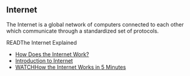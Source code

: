 ## Internet

The Internet is a global network of computers connected to each other which communicate through a standardized set of protocols.

READThe Internet Explained

- [How Does the Internet Work?](https://www.vox.com/2014/6/16/18076282/the-internet)
- [Introduction to Internet](https://roadmap.sh/guides/what-is-internet)
- [WATCHHow the Internet Works in 5 Minutes](https://www.youtube.com/watch?v=7_LPdttKXPc)
